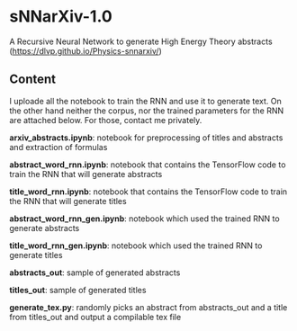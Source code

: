 # sNNarXiv-1.0
A Recursive Neural Network to generate High Energy Theory abstracts (https://dlvp.github.io/Physics-snnarxiv/)

## Content
I uploade all the notebook to train the RNN and use it to generate text. On the other hand neither the corpus, nor the trained parameters for the RNN are attached below. For those, contact me privately.

<b>arxiv_abstracts.ipynb</b>: notebook for preprocessing of titles and abstracts and extraction of formulas

<b>abstract_word_rnn.ipynb</b>:  notebook that contains the TensorFlow code to train the RNN that will generate abstracts

<b>title_word_rnn.ipynb</b>: notebook that contains the TensorFlow code to train the RNN that will generate titles

<b>abstract_word_rnn_gen.ipynb</b>: notebook which used the trained RNN to generate abstracts

<b>title_word_rnn_gen.ipynb</b>: notebook which used the trained RNN to generate titles

<b>abstracts_out</b>: sample of generated abstracts

<b>titles_out</b>: sample of generated titles

<b>generate_tex.py</b>: randomly picks an abstract from abstracts_out and a title from titles_out and output a compilable tex file
